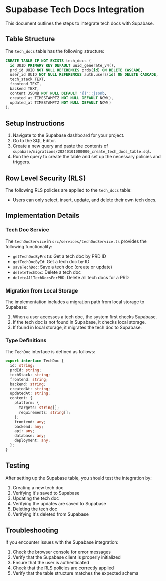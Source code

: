 # Supabase Tech Docs Integration

This document outlines the steps to integrate tech docs with Supabase.

## Table Structure

The `tech_docs` table has the following structure:

```sql
CREATE TABLE IF NOT EXISTS tech_docs (
  id UUID PRIMARY KEY DEFAULT uuid_generate_v4(),
  prd_id UUID NOT NULL REFERENCES prds(id) ON DELETE CASCADE,
  user_id UUID NOT NULL REFERENCES auth.users(id) ON DELETE CASCADE,
  tech_stack TEXT,
  frontend TEXT,
  backend TEXT,
  content JSONB NOT NULL DEFAULT '{}'::jsonb,
  created_at TIMESTAMPTZ NOT NULL DEFAULT NOW(),
  updated_at TIMESTAMPTZ NOT NULL DEFAULT NOW()
);
```

## Setup Instructions

1. Navigate to the Supabase dashboard for your project.
2. Go to the SQL Editor.
3. Create a new query and paste the contents of `supabase/migrations/20240101000000_create_tech_docs_table.sql`.
4. Run the query to create the table and set up the necessary policies and triggers.

## Row Level Security (RLS)

The following RLS policies are applied to the `tech_docs` table:

- Users can only select, insert, update, and delete their own tech docs.

## Implementation Details

### Tech Doc Service

The `techDocService` in `src/services/techDocService.ts` provides the following functionality:

- `getTechDocByPrdId`: Get a tech doc by PRD ID
- `getTechDocById`: Get a tech doc by ID
- `saveTechDoc`: Save a tech doc (create or update)
- `deleteTechDoc`: Delete a tech doc
- `deleteAllTechDocsForPRD`: Delete all tech docs for a PRD

### Migration from Local Storage

The implementation includes a migration path from local storage to Supabase:

1. When a user accesses a tech doc, the system first checks Supabase.
2. If the tech doc is not found in Supabase, it checks local storage.
3. If found in local storage, it migrates the tech doc to Supabase.

### Type Definitions

The `TechDoc` interface is defined as follows:

```typescript
export interface TechDoc {
  id: string;
  prdId: string;
  techStack: string;
  frontend: string;
  backend: string;
  createdAt: string;
  updatedAt: string;
  content: {
    platform: {
      targets: string[];
      requirements: string[];
    };
    frontend: any;
    backend: any;
    api: any;
    database: any;
    deployment: any;
  };
}
```

## Testing

After setting up the Supabase table, you should test the integration by:

1. Creating a new tech doc
2. Verifying it's saved to Supabase
3. Updating the tech doc
4. Verifying the updates are saved to Supabase
5. Deleting the tech doc
6. Verifying it's deleted from Supabase

## Troubleshooting

If you encounter issues with the Supabase integration:

1. Check the browser console for error messages
2. Verify that the Supabase client is properly initialized
3. Ensure that the user is authenticated
4. Check that the RLS policies are correctly applied
5. Verify that the table structure matches the expected schema 
